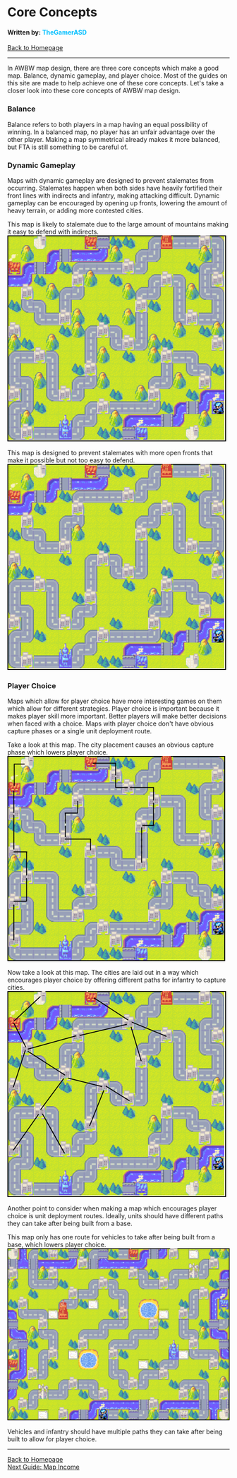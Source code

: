 # Core Concepts
#### Written by: <span style="color:deepskyblue">TheGamerASD</span>
[Back to Homepage](..\index.html#content)

___

In AWBW map design, there are three core concepts which make a good map. Balance, dynamic gameplay, and player choice. Most of the guides on this site are made to help achieve one of these core concepts. Let's take a closer look into these core concepts of AWBW map design.

### Balance
Balance refers to both players in a map having an equal possibility of winning. In a balanced map, no player has an unfair advantage over the other player. Making a map symmetrical already makes it more balanced, but FTA is still something to be careful of.

### Dynamic Gameplay
Maps with dynamic gameplay are designed to prevent stalemates from occurring. Stalemates happen when both sides have heavily fortified their front lines with indirects and infantry, making attacking difficult. Dynamic gameplay can be encouraged by opening up fronts, lowering the amount of heavy terrain, or adding more contested cities.

This map is likely to stalemate due to the large amount of mountains making it easy to defend with indirects.<br>
![](..\images\dynamic1.png)

This map is designed to prevent stalemates with more open fronts that make it possible but not too easy to defend.<br>
![](..\images\dynamic2.png)

### Player Choice
Maps which allow for player choice have more interesting games on them which allow for different strategies. Player choice is important because it makes player skill more important. Better players will make better decisions when faced with a choice. Maps with player choice don't have obvious capture phases or a single unit deployment route.

Take a look at this map. The city placement causes an obvious capture phase which lowers player choice.<br>
![](..\images\choice1.png)

Now take a look at this map. The cities are laid out in a way which encourages player choice by offering different paths for infantry to capture cities.
![](..\images\choice2.png)

Another point to consider when making a map which encourages player choice is unit deployment routes. Ideally, units should have different paths they can take after being built from a base.

This map only has one route for vehicles to take after being built from a base, which lowers player choice.<br>
![](..\images\choice3.png)

Vehicles and infantry should have multiple paths they can take after being built to allow for player choice.

___

[Back to Homepage](..\index.html#content)<br>
[Next Guide: Map Income](map_income.md#content)